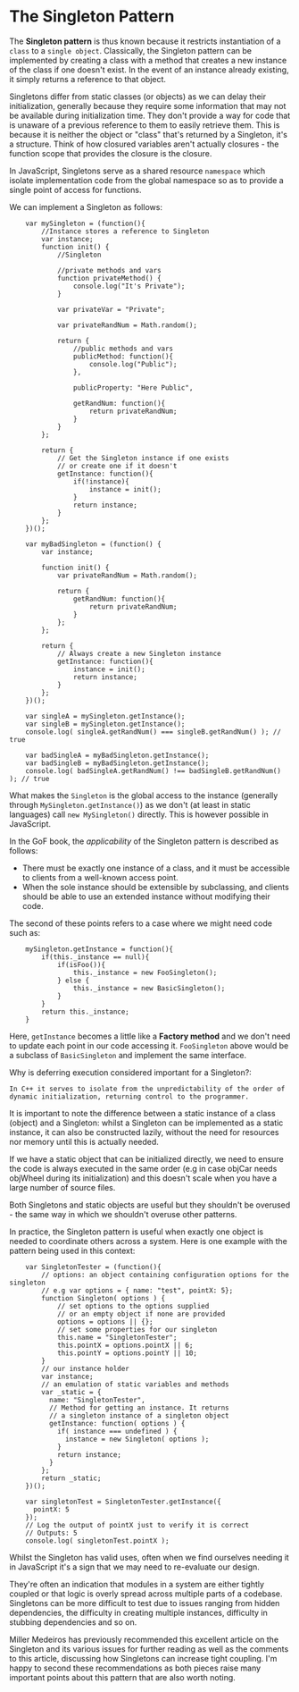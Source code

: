 # The Singleton Pattern

The **Singleton pattern** is thus known because it restricts instantiation of a `class` to a `single object`. Classically, the Singleton pattern can be implemented by creating a class with a method that creates a new instance of the class if one doesn't exist. In the event of an instance already existing, it simply returns a reference to that object.

Singletons differ from static classes (or objects) as we can delay their initialization, generally because they require some information that may not be available during initialization time. They don't provide a way for code that is unaware of a previous reference to them to easily retrieve them. This is because it is neither the object or "class" that's returned by a Singleton, it's a structure. Think of how closured variables aren't actually closures - the function scope that provides the closure is the closure.

In JavaScript, Singletons serve as a shared resource `namespace` which isolate implementation code from the global namespace so as to provide a single point of access for functions.

We can implement a Singleton as follows:
```
    var mySingleton = (function(){
        //Instance stores a reference to Singleton
        var instance;
        function init() {
            //Singleton

            //private methods and vars
            function privateMethod() {
                console.log("It's Private");
            }

            var privateVar = "Private";

            var privateRandNum = Math.random();

            return {
                //public methods and vars
                publicMethod: function(){
                    console.log("Public");
                },

                publicProperty: "Here Public",

                getRandNum: function(){
                    return privateRandNum;
                }
            }
        };

        return {
            // Get the Singleton instance if one exists
            // or create one if it doesn't
            getInstance: function(){
                if(!instance){
                    instance = init();
                }
                return instance;
            }
        };
    })();

    var myBadSingleton = (function() {
        var instance;

        function init() {
            var privateRandNum = Math.random();

            return {
                getRandNum: function(){
                    return privateRandNum;
                }
            };
        };

        return {
            // Always create a new Singleton instance
            getInstance: function(){
                instance = init();
                return instance;
            }
        };
    })();

    var singleA = mySingleton.getInstance();
    var singleB = mySingleton.getInstance();
    console.log( singleA.getRandNum() === singleB.getRandNum() ); // true

    var badSingleA = myBadSingleton.getInstance();
    var badSingleB = myBadSingleton.getInstance();
    console.log( badSingleA.getRandNum() !== badSingleB.getRandNum() ); // true
```
What makes the `Singleton` is the global access to the instance (generally through `MySingleton.getInstance()`) as we don't (at least in static languages) call `new MySingleton()` directly. This is however possible in JavaScript.

In the GoF book, the *applicability* of the Singleton pattern is described as follows:

* There must be exactly one instance of a class, and it must be accessible to clients from a well-known access point.
* When the sole instance should be extensible by subclassing, and clients should be able to use an extended instance without modifying their code.

The second of these points refers to a case where we might need code such as:
```
    mySingleton.getInstance = function(){
        if(this._instance == null){
            if(isFoo()){
                this._instance = new FooSingleton();
            } else {
                this._instance = new BasicSingleton();
            }
        }
        return this._instance;
    }
```
Here, `getInstance` becomes a little like a **Factory method** and we don't need to update each point in our code accessing it. `FooSingleton` above would be a subclass of `BasicSingleton` and implement the same interface.

Why is deferring execution considered important for a Singleton?:

    In C++ it serves to isolate from the unpredictability of the order of dynamic initialization, returning control to the programmer.

It is important to note the difference between a static instance of a class (object) and a Singleton: whilst a Singleton can be implemented as a static instance, it can also be constructed lazily, without the need for resources nor memory until this is actually needed.

If we have a static object that can be initialized directly, we need to ensure the code is always executed in the same order (e.g in case objCar needs objWheel during its initialization) and this doesn't scale when you have a large number of source files.

Both Singletons and static objects are useful but they shouldn't be overused - the same way in which we shouldn't overuse other patterns.

In practice, the Singleton pattern is useful when exactly one object is needed to coordinate others across a system. Here is one example with the pattern being used in this context:
```
    var SingletonTester = (function(){
        // options: an object containing configuration options for the singleton
        // e.g var options = { name: "test", pointX: 5};
        function Singleton( options ) {
            // set options to the options supplied
            // or an empty object if none are provided
            options = options || {};
            // set some properties for our singleton
            this.name = "SingletonTester";
            this.pointX = options.pointX || 6;
            this.pointY = options.pointY || 10;
        }
        // our instance holder
        var instance;
        // an emulation of static variables and methods
        var _static = {
          name: "SingletonTester",
          // Method for getting an instance. It returns
          // a singleton instance of a singleton object
          getInstance: function( options ) {
            if( instance === undefined ) {
              instance = new Singleton( options );
            }
            return instance;
          }
        };
        return _static;
    })();

    var singletonTest = SingletonTester.getInstance({
      pointX: 5
    });
    // Log the output of pointX just to verify it is correct
    // Outputs: 5
    console.log( singletonTest.pointX );
```

Whilst the Singleton has valid uses, often when we find ourselves needing it in JavaScript it's a sign that we may need to re-evaluate our design.

They're often an indication that modules in a system are either tightly coupled or that logic is overly spread across multiple parts of a codebase. Singletons can be more difficult to test due to issues ranging from hidden dependencies, the difficulty in creating multiple instances, difficulty in stubbing dependencies and so on.

Miller Medeiros has previously recommended this excellent article on the Singleton and its various issues for further reading as well as the comments to this article, discussing how Singletons can increase tight coupling. I'm happy to second these recommendations as both pieces raise many important points about this pattern that are also worth noting.
